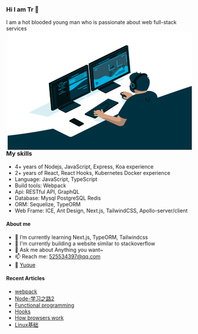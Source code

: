 ### Hi I am Tr 👋

I am a hot blooded young man who is passionate about web full-stack services
<img align="right" alt="GIF" src="https://github.com/bsh00699/bsh00699/blob/master/code.gif" width="500" height="320" />

###  My skills
- 4+ years of Nodejs, JavaScript, Express, Koa experience
- 2+ years of React, React Hooks, Kubernetes Docker experience
- Language: JavaScript, TypeScript
- Build tools: Webpack
- Api: RESTful API, GraphQL
- Database: Mysql PostgreSQL Redis
- ORM: Sequelize, TypeORM
- Web Frame: ICE, Ant Design, Next.js, TailwindCSS, Apollo-server/client

#### About me 
- 🌱 I’m currently learning Next.js, TypeORM, Tailwindcss
- 🤔 I'm currently building a website similar to stackoverflow
- 💬 Ask me about Anything you want~
- 📫 Reach me: 525534397@qq.com
- 🌸 [Yuque](https://www.yuque.com/dianshijuhaoka)

#### Recent Articles
* [webpack](https://www.yuque.com/dianshijuhaoka/fcz68r)
* [Node-学习之路2](https://www.yuque.com/dianshijuhaoka/glky0l)
* [Functional programming](https://www.yuque.com/dianshijuhaoka/glky0l/bfis1d)
* [Hooks](https://www.yuque.com/docs/share/1baf5df2-08ba-47e1-a34c-b4e88dcf463d?#《Hooks》)
* [How browsers work](https://www.yuque.com/dianshijuhaoka/tdt7qr)
* [Linux基础](https://www.yuque.com/dianshijuhaoka/bmuppv)